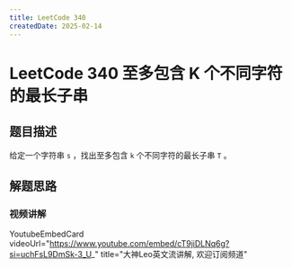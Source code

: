```yaml
---
title: LeetCode 340
createdDate: 2025-02-14
---
```

# LeetCode 340 至多包含 K 个不同字符的最长子串

## 题目描述

给定一个字符串 `s` ，找出至多包含 `k` 个不同字符的最长子串 `T` 。

## 解题思路

### 视频讲解

YoutubeEmbedCard videoUrl="https://www.youtube.com/embed/cT9jiDLNq6g?si=uchFsL9DmSk-3_U_" title="大神Leo英文流讲解, 欢迎订阅频道"